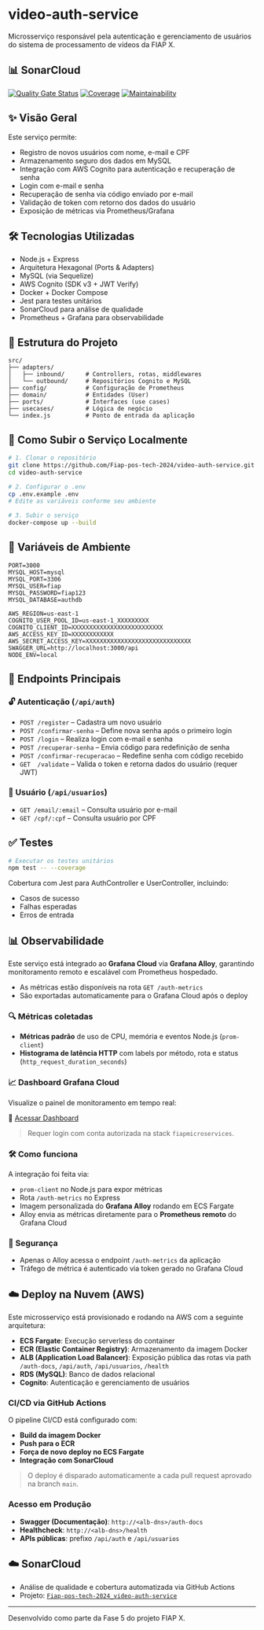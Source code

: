# video-auth-service

Microsserviço responsável pela autenticação e gerenciamento de usuários do sistema de processamento de vídeos da FIAP X.

## 📊 SonarCloud

[![Quality Gate Status](https://sonarcloud.io/api/project_badges/measure?project=Fiap-pos-tech-2024_video-auth-service&metric=alert_status)](https://sonarcloud.io/dashboard?id=Fiap-pos-tech-2024_video-auth-service)
[![Coverage](https://sonarcloud.io/api/project_badges/measure?project=Fiap-pos-tech-2024_video-auth-service&metric=coverage)](https://sonarcloud.io/dashboard?id=Fiap-pos-tech-2024_video-auth-service)
[![Maintainability](https://sonarcloud.io/api/project_badges/measure?project=Fiap-pos-tech-2024_video-auth-service&metric=sqale_rating)](https://sonarcloud.io/dashboard?id=Fiap-pos-tech-2024_video-auth-service)

## ✨ Visão Geral

Este serviço permite:

- Registro de novos usuários com nome, e-mail e CPF  
- Armazenamento seguro dos dados em MySQL  
- Integração com AWS Cognito para autenticação e recuperação de senha  
- Login com e-mail e senha  
- Recuperação de senha via código enviado por e-mail  
- Validação de token com retorno dos dados do usuário  
- Exposição de métricas via Prometheus/Grafana  

## 🛠️ Tecnologias Utilizadas

- Node.js + Express  
- Arquitetura Hexagonal (Ports & Adapters)  
- MySQL (via Sequelize)  
- AWS Cognito (SDK v3 + JWT Verify)  
- Docker + Docker Compose  
- Jest para testes unitários  
- SonarCloud para análise de qualidade  
- Prometheus + Grafana para observabilidade  

## 📁 Estrutura do Projeto

```
src/
├── adapters/
│   ├── inbound/      # Controllers, rotas, middlewares
│   └── outbound/     # Repositórios Cognito e MySQL
├── config/           # Configuração de Prometheus
├── domain/           # Entidades (User)
├── ports/            # Interfaces (use cases)
├── usecases/         # Lógica de negócio
└── index.js          # Ponto de entrada da aplicação
```

## 🚀 Como Subir o Serviço Localmente

```bash
# 1. Clonar o repositório
git clone https://github.com/Fiap-pos-tech-2024/video-auth-service.git
cd video-auth-service

# 2. Configurar o .env
cp .env.example .env
# Edite as variáveis conforme seu ambiente

# 3. Subir o serviço
docker-compose up --build
```

## 🔐 Variáveis de Ambiente

```env
PORT=3000
MYSQL_HOST=mysql
MYSQL_PORT=3306
MYSQL_USER=fiap
MYSQL_PASSWORD=fiap123
MYSQL_DATABASE=authdb

AWS_REGION=us-east-1
COGNITO_USER_POOL_ID=us-east-1_XXXXXXXXX
COGNITO_CLIENT_ID=XXXXXXXXXXXXXXXXXXXXXXXXXX
AWS_ACCESS_KEY_ID=XXXXXXXXXXXX
AWS_SECRET_ACCESS_KEY=XXXXXXXXXXXXXXXXXXXXXXXXXXXXXX
SWAGGER_URL=http://localhost:3000/api
NODE_ENV=local
```

## 📌 Endpoints Principais

### 🔓 Autenticação (`/api/auth`)

- `POST /register` – Cadastra um novo usuário  
- `POST /confirmar-senha` – Define nova senha após o primeiro login  
- `POST /login` – Realiza login com e-mail e senha  
- `POST /recuperar-senha` – Envia código para redefinição de senha  
- `POST /confirmar-recuperacao` – Redefine senha com código recebido  
- `GET  /validate` – Valida o token e retorna dados do usuário (requer JWT)  

### 👤 Usuário (`/api/usuarios`)

- `GET /email/:email` – Consulta usuário por e-mail  
- `GET /cpf/:cpf` – Consulta usuário por CPF  

## ✅ Testes

```bash
# Executar os testes unitários
npm test -- --coverage
```

Cobertura com Jest para AuthController e UserController, incluindo:

- Casos de sucesso  
- Falhas esperadas  
- Erros de entrada  

## 📊 Observabilidade

Este serviço está integrado ao **Grafana Cloud** via **Grafana Alloy**, garantindo monitoramento remoto e escalável com Prometheus hospedado.

- As métricas estão disponíveis na rota `GET /auth-metrics`
- São exportadas automaticamente para o Grafana Cloud após o deploy

### 🔍 Métricas coletadas

- **Métricas padrão** de uso de CPU, memória e eventos Node.js (`prom-client`)
- **Histograma de latência HTTP** com labels por método, rota e status (`http_request_duration_seconds`)

### 📈 Dashboard Grafana Cloud

Visualize o painel de monitoramento em tempo real:

🔗 [Acessar Dashboard](https://fiapmicroservices.grafana.net/d/video-auth-prom/video-auth-service-prometheus?orgId=1&from=now-15m&to=now&timezone=browser&refresh=30s)

> Requer login com conta autorizada na stack `fiapmicroservices`.

### 🛠️ Como funciona

A integração foi feita via:

- `prom-client` no Node.js para expor métricas
- Rota `/auth-metrics` no Express
- Imagem personalizada do **Grafana Alloy** rodando em ECS Fargate
- Alloy envia as métricas diretamente para o **Prometheus remoto** do Grafana Cloud

### 🔐 Segurança

- Apenas o Alloy acessa o endpoint `/auth-metrics` da aplicação
- Tráfego de métrica é autenticado via token gerado no Grafana Cloud 

## ☁️ Deploy na Nuvem (AWS)

Este microsserviço está provisionado e rodando na AWS com a seguinte arquitetura:

- **ECS Fargate**: Execução serverless do container
- **ECR (Elastic Container Registry)**: Armazenamento da imagem Docker
- **ALB (Application Load Balancer)**: Exposição pública das rotas via path `/auth-docs`, `/api/auth`, `/api/usuarios`, `/health`
- **RDS (MySQL)**: Banco de dados relacional
- **Cognito**: Autenticação e gerenciamento de usuários

### CI/CD via GitHub Actions

O pipeline CI/CD está configurado com:

- **Build da imagem Docker**
- **Push para o ECR**
- **Força de novo deploy no ECS Fargate**
- **Integração com SonarCloud**

> O deploy é disparado automaticamente a cada pull request aprovado na branch `main`.

### Acesso em Produção

- **Swagger (Documentação)**: `http://<alb-dns>/auth-docs`
- **Healthcheck**: `http://<alb-dns>/health`
- **APIs públicas**: prefixo `/api/auth` e `/api/usuarios`

## ☁️ SonarCloud

- Análise de qualidade e cobertura automatizada via GitHub Actions  
- Projeto: [`Fiap-pos-tech-2024_video-auth-service`](https://sonarcloud.io/summary/new_code?id=Fiap-pos-tech-2024_video-auth-service)

---

Desenvolvido como parte da Fase 5 do projeto FIAP X.
